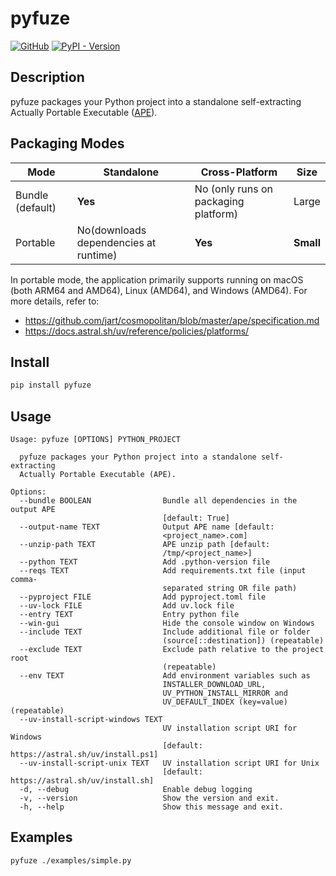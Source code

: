 # pyfuze

[![GitHub](https://img.shields.io/badge/GitHub-5c5c5c)](https://github.com/TanixLu/pyfuze)
[![PyPI - Version](https://img.shields.io/pypi/v/pyfuze)](https://pypi.org/project/pyfuze/)

## Description

pyfuze packages your Python project into a standalone self-extracting Actually Portable Executable ([APE](https://justine.lol/ape.html)).

## Packaging Modes

| Mode                                | Standalone | Cross-Platform            |         Size          |
|-----------------------------------|---------------------------------|--------------------------|------------------------|
| Bundle      (default) | **Yes**                         | No (only runs on packaging platform) | Large                 |
| Portable      | No(downloads dependencies at runtime)        | **Yes**                  | **Small**             |

In portable mode, the application primarily supports running on macOS (both ARM64 and AMD64), Linux (AMD64), and Windows (AMD64).
For more details, refer to:
- https://github.com/jart/cosmopolitan/blob/master/ape/specification.md
- https://docs.astral.sh/uv/reference/policies/platforms/

## Install

```bash
pip install pyfuze
```

## Usage

```text
Usage: pyfuze [OPTIONS] PYTHON_PROJECT

  pyfuze packages your Python project into a standalone self-extracting
  Actually Portable Executable (APE).

Options:
  --bundle BOOLEAN                Bundle all dependencies in the output APE
                                  [default: True]
  --output-name TEXT              Output APE name [default:
                                  <project_name>.com]
  --unzip-path TEXT               APE unzip path [default:
                                  /tmp/<project_name>]
  --python TEXT                   Add .python-version file
  --reqs TEXT                     Add requirements.txt file (input comma-
                                  separated string OR file path)
  --pyproject FILE                Add pyproject.toml file
  --uv-lock FILE                  Add uv.lock file
  --entry TEXT                    Entry python file
  --win-gui                       Hide the console window on Windows
  --include TEXT                  Include additional file or folder
                                  (source[::destination]) (repeatable)
  --exclude TEXT                  Exclude path relative to the project root
                                  (repeatable)
  --env TEXT                      Add environment variables such as
                                  INSTALLER_DOWNLOAD_URL,
                                  UV_PYTHON_INSTALL_MIRROR and
                                  UV_DEFAULT_INDEX (key=value) (repeatable)
  --uv-install-script-windows TEXT
                                  UV installation script URI for Windows
                                  [default: https://astral.sh/uv/install.ps1]
  --uv-install-script-unix TEXT   UV installation script URI for Unix
                                  [default: https://astral.sh/uv/install.sh]
  -d, --debug                     Enable debug logging
  -v, --version                   Show the version and exit.
  -h, --help                      Show this message and exit.
```

## Examples

```bash
pyfuze ./examples/simple.py
```
